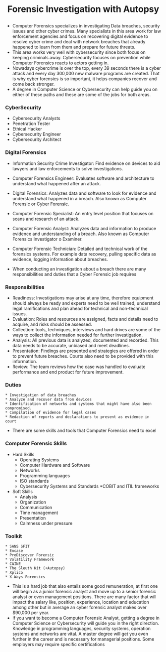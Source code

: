 # <p align="center"> Forensic Investigation with Autopsy

* Computer Forensics specializes in investigating Data breaches, security issues and other cyber crimes. Many specialists in this area work for law enforcement agencies and focus on recovering digital evidence to resolve cyber crime and deal with network breaches that already happened to learn from them and prepare for future threats.
* This area works very well with cybersecurity since both focus on keeping criminals away. Cybersecurity focuses on prevention while Computer Forensics reacts to actors getting in.
*  Nowadays cybercrime is over the top, every 39 seconds there is a cyber attack and every day 300,000 new malware programs are created. That is why cyber forensics is so important, it helps companies recover and come back stronger.
* A degree in Computer Science or Cybersecurity can help guide you on either of these paths and these are some of the jobs for both areas.
### CyberSecurity
* Cybersecurity Analysts
* Penetration Tester
* Ethical Hacker
* Cybersecurity Engineer
* Cybersecurity Architect

### Digital Forensics
* Information Security Crime Investigator: Find evidence on devices to aid lawyers and law enforcements to solve investigations.
* Computer Forensics Engineer: Evaluates software and architecture to understand what happened after an attack.
* Digital Forensics: Analyzes data and software to look for evidence and understand what happened in a breach. Also known as Computer Forensic or Cyber Forensic.
* Computer Forensic Specialist: An entry level position that focuses on scans and research of an attack.
* Computer Forensic Analyst: Analyzes data and information to produce evidence and understanding of a breach. Also known as Computer Forensics Investigator o Examiner.
* Computer Forensic Technician: Detailed and technical work of the forensics systems. For example data recovery, pulling specific data as evidence, logging information about breaches.

* When conducting an investigation about a breach there are many responsibilities and duties that a Cyber Forensic job requires
### Responsibilities
* Readiness: Investigations may arise at any time, therefore equipment should always be ready and experts need to be well trained, understand legal ramifications and plan ahead for technical and non-technical issues.
* Evaluation: Roles and resources are assigned, facts and details need to acquire, and risks should be assessed.
* Collection: tools, techniques, interviews and hard drives are some of the ways to collect the information needed for further investigation.
* Analysis: All previous data is analyzed, documented and recorded. This data needs to be accurate, unbiased and meet deadlines.
* Presentation: Findings are presented and strategies are offered in order to prevent future breaches. Courts also need to be provided with this information.
* Review: The team reviews how the case was handled to evaluate performance and end product for future improvement.

### Duties
	* Investigation of data breaches
	* Analyze and recover data from devices
	* Identification of networks and systems that might have also been compromised.
	* Compilation of evidence for legal cases
	* Redaction of reports and declarations to present as evidence in court

* There are some skills and tools that Computer Forensics need to excel
### Computer Forensic Skills
* Hard Skills
	* Operating Systems
	* Computer Hardware and Software
	* Networks
	* Programming languages
	* ISO standards
	* Cybersecurity Systems and Standards
	*COBIT and ITIL frameworks
* Soft Skills
	* Analysis
	* Organization
	* Communication
	* Time management
	* Presentation
	* Calmness under pressure

### Toolkit
	* SANS SFIT
	* Encase
	* ProDiscover Forensic
	* Volatility Framework
	* CAINE
	* The Sleuth Kit (+Autopsy)
	* Xplico
	* X-Ways Forensics

* This is a hard job that also entails some good remuneration, at first one will begin as a junior forensic analyst and move up to a senior forensic analyst or even management positions. There are many factor that will impact the salary like, position, experience, location and education among other but in average an cyber forensic analyst makes over $90,000 per year. 
* If you want to become a Computer Forensic Analyst, getting a degree in Computer Science or Cybersecurity will guide you in the right direction. Knowledge in programming languages, security systems, operation systems and networks are vital. A master degree will get you even further in the career and is necessary for managerial positions. Some employers may require specific certifications 
